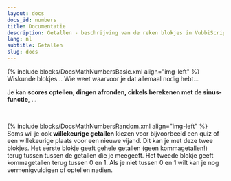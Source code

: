 ```yaml
---
layout: docs
docs_id: numbers
title: Documentatie
description: Getallen - beschrijving van de reken blokjes in VubbiScript
lang: nl
subtitle: Getallen
slug: docs
---
```


{% include blocks/DocsMathNumbersBasic.xml align="img-left" %}
Wiskunde blokjes... Wie weet waarvoor je dat allemaal nodig hebt...

Je kan **scores optellen, dingen afronden, cirkels berekenen met de sinus-functie**, ...

<div class="clear"></div>
&nbsp;
<div class="clear"></div>

{% include blocks/DocsMathNumbersRandom.xml align="img-left" %}
Soms wil je ook **willekeurige getallen** kiezen voor bijvoorbeeld een quiz of een willekeurige plaats voor een nieuwe vijand. Dit kan je met deze twee blokjes. Het eerste blokje geeft gehele getallen (geen kommagetallen!) terug tussen tussen de getallen die je meegeeft. Het tweede blokje geeft kommagetallen terug tussen 0 en 1. Als je niet tussen 0 en 1 wilt kan je nog vermenigvuldigen of optellen nadien.